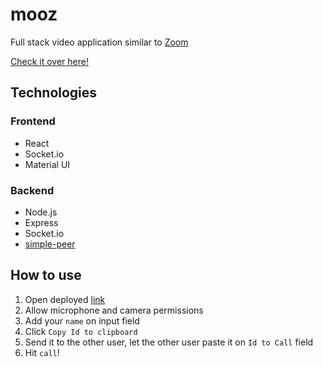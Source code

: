 # mooz
Full stack video application similar to [Zoom](https://zoom.us/)

[Check it over here!](https://mooz-web.netlify.app/)

## Technologies

### Frontend
- React
- Socket.io
- Material UI

### Backend
- Node.js
- Express
- Socket.io
- [simple-peer](https://github.com/feross/simple-peer)

## How to use
1. Open deployed [link](https://mooz-web.netlify.app/)
2. Allow microphone and camera permissions
3. Add your `name` on input field
4. Click `Copy Id to clipboard`
5. Send it to the other user, let the other user paste it on `Id to Call` field
6. Hit `call`!

